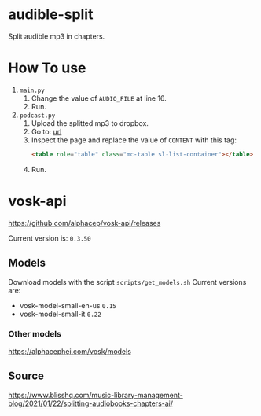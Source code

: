 # audible-split
Split audible mp3 in chapters.

# How To use
1. `main.py`
   1. Change the value of `AUDIO_FILE` at line 16.
   2. Run.
2. `podcast.py`
   1. Upload the splitted mp3 to dropbox.
   2. Go to: [url](https://www.dropbox.com/sh/2zbtmzxkk44qmgk/AACfbAgwyD0A9TAB3EdANO9ja?dl=0)
   3. Inspect the page and replace the value of `CONTENT` with this tag:
      ```html
      <table role="table" class="mc-table sl-list-container"></table>
      ```
   4. Run.

# vosk-api
https://github.com/alphacep/vosk-api/releases

Current version is: `0.3.50`

## Models
Download models with the script `scripts/get_models.sh`
Current versions are:
- vosk-model-small-en-us `0.15`
- vosk-model-small-it `0.22`

### Other models
https://alphacephei.com/vosk/models

## Source 
https://www.blisshq.com/music-library-management-blog/2021/01/22/splitting-audiobooks-chapters-ai/
